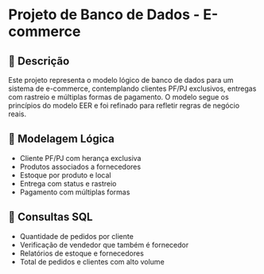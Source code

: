 # Projeto de Banco de Dados - E-commerce

## 📌 Descrição
Este projeto representa o modelo lógico de banco de dados para um sistema de e-commerce, contemplando clientes PF/PJ exclusivos, entregas com rastreio e múltiplas formas de pagamento. O modelo segue os princípios do modelo EER e foi refinado para refletir regras de negócio reais.

## 🔧 Modelagem Lógica

- Cliente PF/PJ com herança exclusiva
- Produtos associados a fornecedores
- Estoque por produto e local
- Entrega com status e rastreio
- Pagamento com múltiplas formas

## 🧪 Consultas SQL

- Quantidade de pedidos por cliente
- Verificação de vendedor que também é fornecedor
- Relatórios de estoque e fornecedores
- Total de pedidos e clientes com alto volume
